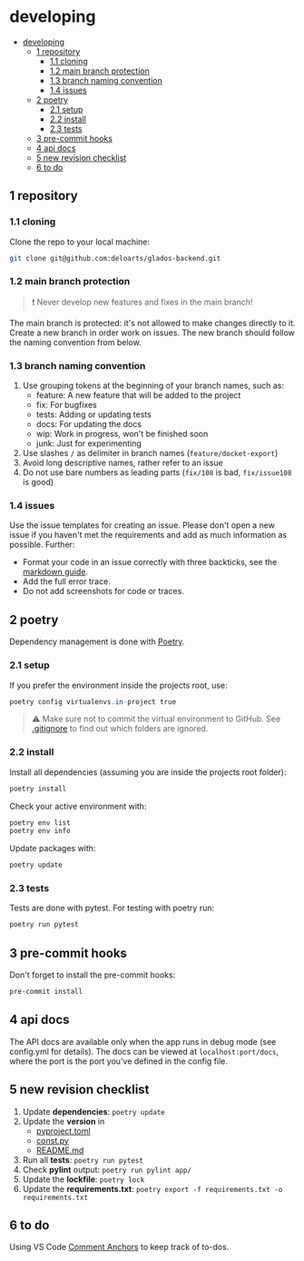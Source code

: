 # developing

- [developing](#developing)
  - [1 repository](#1-repository)
    - [1.1 cloning](#11-cloning)
    - [1.2 main branch protection](#12-main-branch-protection)
    - [1.3 branch naming convention](#13-branch-naming-convention)
    - [1.4 issues](#14-issues)
  - [2 poetry](#2-poetry)
    - [2.1 setup](#21-setup)
    - [2.2 install](#22-install)
    - [2.3 tests](#23-tests)
  - [3 pre-commit hooks](#3-pre-commit-hooks)
  - [4 api docs](#4-api-docs)
  - [5 new revision checklist](#5-new-revision-checklist)
  - [6 to do](#6-to-do)

## 1 repository

### 1.1 cloning

Clone the repo to your local machine:

```bash
git clone git@github.com:deloarts/glados-backend.git
```

### 1.2 main branch protection

> ❗️ Never develop new features and fixes in the main branch!

The main branch is protected: it's not allowed to make changes directly to it. Create a new branch in order work on issues. The new branch should follow the naming convention from below.

### 1.3 branch naming convention

1. Use grouping tokens at the beginning of your branch names, such as:
   - feature: A new feature that will be added to the project
   - fix: For bugfixes
   - tests: Adding or updating tests
   - docs: For updating the docs
   - wip: Work in progress, won't be finished soon
   - junk: Just for experimenting
2. Use slashes `/` as delimiter in branch names (`feature/docket-export`)
3. Avoid long descriptive names, rather refer to an issue
4. Do not use bare numbers as leading parts (`fix/108` is bad, `fix/issue108` is good)

### 1.4 issues

Use the issue templates for creating an issue. Please don't open a new issue if you haven't met the requirements and add as much information as possible. Further:

- Format your code in an issue correctly with three backticks, see the [markdown guide](https://docs.github.com/en/get-started/writing-on-github/getting-started-with-writing-and-formatting-on-github/basic-writing-and-formatting-syntax).
- Add the full error trace.
- Do not add screenshots for code or traces.

## 2 poetry

Dependency management is done with [Poetry](https://python-poetry.org/).

### 2.1 setup

If you prefer the environment inside the projects root, use:

```powershell
poetry config virtualenvs.in-project true
```

> ⚠️ Make sure not to commit the virtual environment to GitHub. See [.gitignore](.gitignore) to find out which folders are ignored.

### 2.2 install

Install all dependencies (assuming you are inside the projects root folder):

```powershell
poetry install
```

Check your active environment with:

```powershell
poetry env list
poetry env info
```

Update packages with:

```powershell
poetry update
```

### 2.3 tests

Tests are done with pytest. For testing with poetry run:

```powershell
poetry run pytest
```

## 3 pre-commit hooks

Don't forget to install the pre-commit hooks:

```powershell
pre-commit install
```

## 4 api docs

The API docs are available only when the app runs in debug mode (see config.yml for details).
The docs can be viewed at `localhost:port/docs`, where the port is the port you've defined in the config file.

## 5 new revision checklist

1. Update **dependencies**: `poetry update`
2. Update the **version** in
   - [pyproject.toml](pyproject.toml)
   - [const.py](app/const.py)
   - [README.md](README.md)
3. Run all **tests**: `poetry run pytest`
4. Check **pylint** output: `poetry run pylint app/`
5. Update the **lockfile**: `poetry lock`
6. Update the **requirements.txt**: `poetry export -f requirements.txt -o requirements.txt`

## 6 to do

Using VS Code [Comment Anchors](https://marketplace.visualstudio.com/items?itemName=ExodiusStudios.comment-anchors) to keep track of to-dos.
